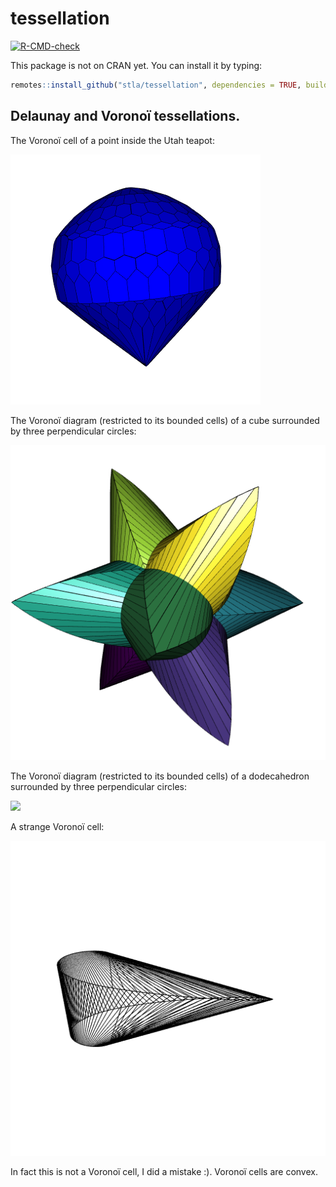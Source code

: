 # tessellation

<!-- badges: start -->
[![R-CMD-check](https://github.com/stla/tessellation/workflows/R-CMD-check/badge.svg)](https://github.com/stla/tessellation/actions)
<!-- badges: end -->

This package is not on CRAN yet. You can install it by typing:

```r
remotes::install_github("stla/tessellation", dependencies = TRUE, build_vignettes = TRUE)
```

## Delaunay and Voronoï tessellations.

The Voronoï cell of a point inside the Utah teapot:

![](https://raw.githubusercontent.com/stla/tessellation/main/inst/screenshots/UtahTeapot.png)

The Voronoï diagram (restricted to its bounded cells) of a cube surrounded by three perpendicular circles:

![](https://raw.githubusercontent.com/stla/tessellation/main/inst/screenshots/surroundedCube.png)

The Voronoï diagram (restricted to its bounded cells) of a dodecahedron surrounded by three perpendicular circles:

![](https://raw.githubusercontent.com/stla/tessellation/main/inst/screenshots/dodecahedron.gif)

A strange Voronoï cell:

![](https://raw.githubusercontent.com/stla/tessellation/main/inst/screenshots/strangeVoronoiCell.gif)

In fact this is not a Voronoï cell, I did a mistake :). Voronoï cells are convex.
